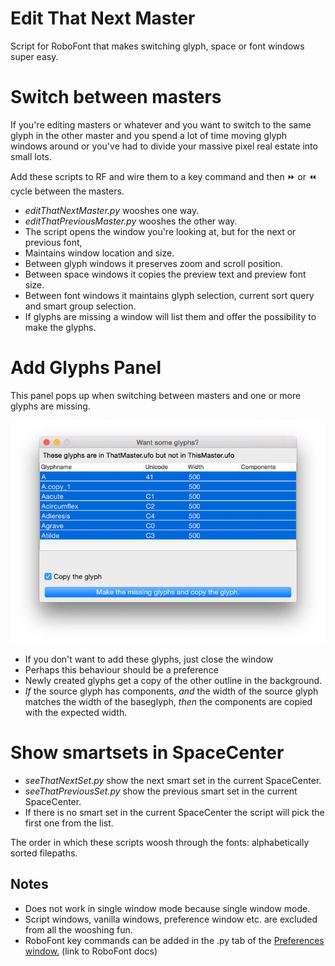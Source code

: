 # Edit That Next Master
Script for RoboFont that makes switching glyph, space or font windows super easy.

# Switch between masters

If you're editing masters or whatever and you want to switch to the same glyph in the other master
and you spend a lot of time moving glyph windows around or you've had to divide your
massive pixel real estate into small lots.

Add these scripts to RF and wire them to a key command and then ⏩ or ⏪ cycle between the masters.

* *editThatNextMaster.py* wooshes one way.
* *editThatPreviousMaster.py* wooshes the other way.
* The script opens the window you're looking at, but for the next or previous font,
* Maintains window location and size.
* Between glyph windows it preserves zoom and scroll position.
* Between space windows it copies the preview text and preview font size.
* Between font windows it maintains glyph selection, current sort query and smart group selection.
* If glyphs are missing a window will list them and offer the possibility to make the glyphs.

# Add Glyphs Panel

This panel pops up when switching between masters and one or more glyphs are missing.

![The Add Glyph panel](addglyphpanel.jpg)

* If you don't want to add these glyphs, just close the window
* Perhaps this behaviour should be a preference
* Newly created glyphs get a copy of the other outline in the background.
* *If* the source glyph has components, *and* the width of the source glyph matches the width of the baseglyph, *then* the components are copied with the expected width.

# Show smartsets in SpaceCenter

* *seeThatNextSet.py* show the next smart set in the current SpaceCenter.
* *seeThatPreviousSet.py* show the previous smart set in the current SpaceCenter.
* If there is no smart set in the current SpaceCenter the script will pick the first one from the list.

The order in which these scripts woosh through the fonts: alphabetically sorted filepaths.

Notes
-----

* Does not work in single window mode because single window mode.
* Script windows, vanilla windows, preference window etc. are excluded from all the wooshing fun.
* RoboFont key commands can be added in the .py tab of the [Preferences window.](http://doc.robofont.com/documentation/workspace/preferences/python/) (link to RoboFont docs)
